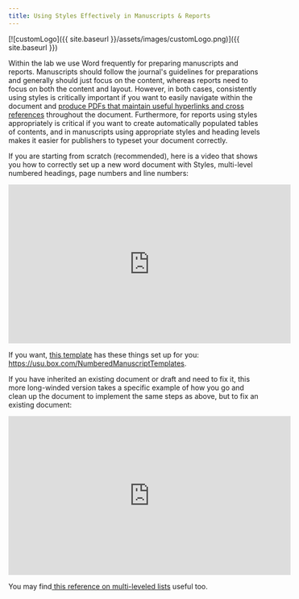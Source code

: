 ```yaml
---
title: Using Styles Effectively in Manuscripts & Reports
---
```


[![customLogo]({{ site.baseurl }}/assets/images/customLogo.png)]({{ site.baseurl }})

Within the lab we use Word frequently for preparing manuscripts and reports. Manuscripts should follow the journal's guidelines for preparations and generally should just focus on the content, whereas reports need to focus on both the content and layout. However, in both cases, consistently using styles is critically important if you want to easily navigate within the document and [produce PDFs that maintain useful hyperlinks and cross references]({{site.baseurl}}/resources/how-to-guides/use-specific-software/word/saving-word-documents-as-pdfs) throughout the document. Furthermore, for reports using styles appropriately is critical if you want to create automatically populated tables of contents, and in manuscripts using appropriate styles and heading levels makes it easier for publishers to typeset your document correctly. 

If you are starting from scratch (recommended), here is a video that shows you how to correctly set up a new word document with Styles, multi-level numbered headings, page numbers  and line numbers:

<iframe width="560" height="315" src="https://www.youtube.com/embed/7va_Mmo9ISI" frameborder="0" allowfullscreen></iframe>

If you want, [this template](https://usu.box.com/NumberedManuscriptTemplates) has these things set up for you: https://usu.box.com/NumberedManuscriptTemplates.

If you have inherited an existing document or draft and need to fix it, this more long-winded version takes a specific example of how you go and clean up the document to implement the same steps as above, but to fix an existing document:

<iframe width="560" height="315" src="https://www.youtube.com/embed/40gie_N-Dks" frameborder="0" allowfullscreen></iframe>

You may find[ this reference on multi-leveled lists](https://wordknowhow.wordpress.com/2013/01/30/how-to-use-multilevel-numbered-headings-in-the-word/) useful too.